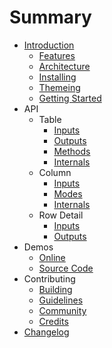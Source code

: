 # Summary

* [Introduction](README.md)
   * [Features](introduction/features.md)
   * [Architecture](introduction/architecture.md)
   * [Installing](introduction/installing.md)
   * [Themeing](introduction/themes.md)
   * [Getting Started](introduction/getting-started.md)
* API
   * Table
      * [Inputs](api/table/inputs.md)
      * [Outputs](api/table/outputs.md)
      * [Methods](api/table/methods.md)
      * [Internals](api/table/internals.md)
   * Column
      * [Inputs](api/column/inputs.md)
      * [Modes](api/column/modes.md)
      * [Internals](api/column/internals.md)
   * Row Detail
      * [Inputs](api/detail/inputs.md)
      * [Outputs](api/detail/outputs.md)
* Demos
    * [Online](http://swimlane.github.io/angular2-data-table/)
    * [Source Code](https://github.com/swimlane/angular2-data-table/tree/master/demo)
* Contributing
   * [Building](contributing/building.md)
   * [Guidelines](contributing/guidelines.md)
   * [Community](contributing/community.md)
   * [Credits](contributing/credits.md)
* [Changelog](changelog.md)
